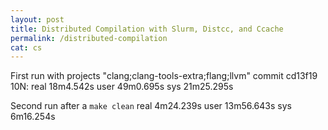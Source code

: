 ```yaml
---
layout: post
title: Distributed Compilation with Slurm, Distcc, and Ccache
permalink: /distributed-compilation
cat: cs
---
```


First run with projects "clang;clang-tools-extra;flang;llvm" commit cd13f19 10N:
real	18m4.542s
user	49m0.695s
sys	21m25.295s

Second run after a `make clean`
real	4m24.239s
user	13m56.643s
sys	6m16.254s
